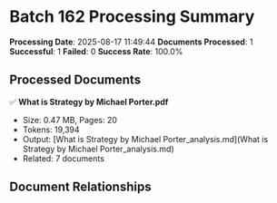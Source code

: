 # Batch 162 Processing Summary

**Processing Date**: 2025-08-17 11:49:44
**Documents Processed**: 1
**Successful**: 1
**Failed**: 0
**Success Rate**: 100.0%

## Processed Documents

✅ **What is Strategy by Michael Porter.pdf**
   - Size: 0.47 MB, Pages: 20
   - Tokens: 19,394
   - Output: [What is Strategy by Michael Porter_analysis.md](What is Strategy by Michael Porter_analysis.md)
   - Related: 7 documents

## Document Relationships
